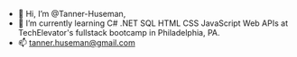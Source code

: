 - 👋 Hi, I’m @Tanner-Huseman,
- 🌱 I’m currently learning C# .NET SQL HTML CSS JavaScript Web APIs at TechElevator's fullstack bootcamp in Philadelphia, PA.
- 📫 tanner.huseman@gmail.com

<!---
Tanner-Huseman/Tanner-Huseman is a ✨ special ✨ repository because its `README.md` (this file) appears on your GitHub profile.
You can click the Preview link to take a look at your changes.
--->

